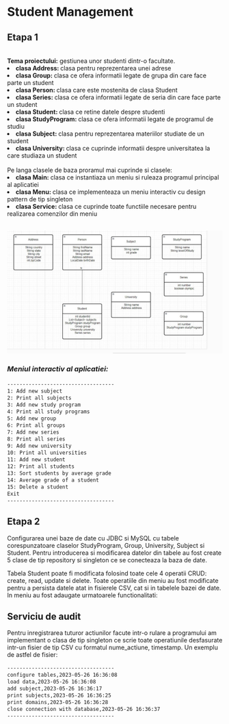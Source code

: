 <h1> Student Management </h1> 
<h2>Etapa 1</h2>
</br>
<b>Tema proiectului:</b> gestiunea unor studenti dintr-o facultate.
<li><b>clasa Address: </b>clasa pentru reprezentarea unei adrese</li>
<li><b>clasa Group: </b>clasa ce ofera informatii legate de grupa din care face parte un student </li>
<li><b>clasa Person: </b>clasa care este mostenita de clasa Student</li>
<li><b>clasa Series: </b>clasa ce ofera informatii legate de seria din care face parte un student</li>
<li><b>clasa Student: </b>clasa ce retine datele despre studenti</li>
<li><b>clasa StudyProgram: </b>clasa ce ofera informatii legate de programul de studiu</li>
<li><b>clasa Subject: </b>clasa pentru reprezentarea materiilor studiate de un student</li>
<li><b>clasa University: </b>clasa ce cuprinde informatii despre universitatea la care studiaza un student</li>
<br/>
Pe langa clasele de baza proramul mai cuprinde si clasele:
<li><b>clasa Main: </b>clasa ce instantiaza un meniu si ruleaza programul principal al aplicatiei</li>
<li><b>clasa Menu: </b>clasa ce implementeaza un meniu interactiv cu design pattern de tip singleton</li>
<li><b>clasa Service: </b>clasa ce cuprinde toate functiile necesare pentru realizarea comenzilor din meniu</li>
</br>

![diagrama](diagrama.jpg)

### *Meniul interactiv al aplicatiei:*
```[python]
-----------------------------------
1: Add new subject
2: Print all subjects
3: Add new study program
4: Print all study programs
5: Add new group
6: Print all groups
7: Add new series
8: Print all series
9: Add new university
10: Print all universities
11: Add new student
12: Print all students
13: Sort students by average grade
14: Average grade of a student
15: Delete a student
Exit
-----------------------------------
```
<h2>Etapa 2</h2>
Configurarea unei baze de date cu JDBC si MySQL cu tabele corespunzatoare claselor StudyProgram, Group, University, Subject si Student. Pentru introducerea si modificarea datelor din tabele au fost create 5 clase de tip repository si singleton ce se conecteaza la baza de date.

Tabela Student poate fi modificata folosind toate cele 4 operatii CRUD: create, read, update si delete. Toate operatiile din meniu au fost modificate pentru a persista datele atat in fisierele CSV, cat si in tabelele bazei de date. In meniu au fost adaugate urmatoarele functionalitati:

<h2>Serviciu de audit</h2>
Pentru inregistrarea tuturor actiunilor facute intr-o rulare a programului am implementant o clasa de tip singleton ce scrie toate operatiunile desfasurate intr-un fisier de tip CSV cu formatul nume_actiune, timestamp. Un exemplu de astfel de fisier:

```[python]
-----------------------------------
configure tables,2023-05-26 16:36:08
load data,2023-05-26 16:36:08
add subject,2023-05-26 16:36:17
print subjects,2023-05-26 16:36:25
print domains,2023-05-26 16:36:28
close connection with database,2023-05-26 16:36:37
-----------------------------------
```
